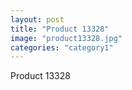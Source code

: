 ```yaml
---
layout: post
title: "Product 13328"
image: "product13328.jpg"
categories: "category1"
---
```

Product 13328
